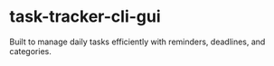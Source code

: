 # task-tracker-cli-gui
Built to manage daily tasks efficiently with reminders, deadlines, and categories.
